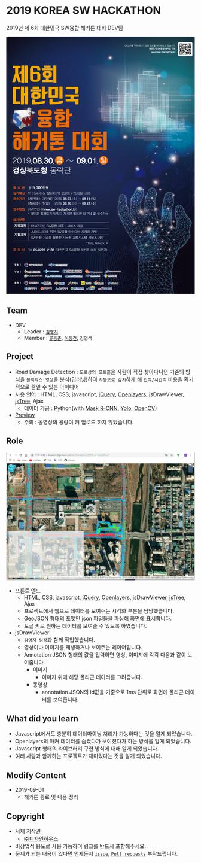 # 2019 KOREA SW HACKATHON

2019년 제 6회 대한민국 SW융합 해커톤 대회 DEV팀

![post](./assets/post.jpg)

## Team

- DEV
  - Leader : [`김영지`](https://github.com/Yeong-o)
  - Member : [`류동준`](https://github.com/rdj94), [`이동건`](https://github.com/Sotaneum), `김명석`

## Project

- Road Damage Detection : `도로상의 포트홀`을 사람이 직접 찾아다니던 기존의 방식을 `블랙박스 영상`을 분석(딥러닝)하여 `자동으로 감지`하게 해 `인적/시간적` 비용을 획기적으로 줄일 수 있는 아이디어
- 사용 언어 : HTML, CSS, javascript, [jQuery](https://jquery.com/), [Openlayers](https://openlayers.org/), jsDrawViewer, [jsTree](https://www.jstree.com/), Ajax
  - 데이터 가공 : Python(with [Mask R-CNN](https://github.com/matterport/Mask_RCNN), [Yolo](https://pjreddie.com/darknet/yolo/), [OpenCV](https://opencv.org/))
- [Preview](http://duration.digimoon.net/dev/hackathon/2019-sw-hackathon/)
  - 주의 : 동영상의 용량이 커 업로드 하지 않았습니다.

## Role

![cover](./assets/cover.png)

- 프론트 엔드
  - HTML, CSS, javascript, [jQuery](https://jquery.com/), [Openlayers](https://openlayers.org/), jsDrawViewer, [jsTree](https://www.jstree.com/), Ajax
  - 프로젝트에서 웹으로 데이터를 보여주는 시각화 부분을 담당했습니다.
  - GeoJSON 형태의 포맷인 json 파일들을 파싱해 화면에 표시합니다.
  - 토글 키로 원하는 데이터를 보여줄 수 있도록 하였습니다.
- jsDrawViewer
  - `김영지 팀장`과 함께 작업했습니다.
  - 영상이나 이미지를 재생하거나 보여주는 레이어입니다.
  - Annotation JSON 형태의 값을 입력하면 영상, 이미지에 각각 다음과 같이 보여줍니다.
    - 이미지
      - 이미지 위에 해당 폴리곤 데이터를 그려줍니다.
    - 동영상
      - annotation JSON의 id값을 기준으로 1ms 단위로 화면에 폴리곤 데이터를 보여줍니다.

## What did you learn

- Javascript에서도 충분히 데이터마이닝 처리가 가능하다는 것을 알게 되었습니다.
- Openlayers의 마커 데이터를 숨겼다가 보여졌다가 하는 방식을 알게 되었습니다.
- Javascript 형태의 라이브러리 구현 방식에 대해 알게 되었습니다.
- 여러 사람과 함께하는 프로젝트가 재미있다는 것을 알게 되었습니다.

## Modify Content

- 2019-09-01
  - 해커톤 종료 및 내용 정리

## Copyright

- 서체 저작권
  - [㈜디자인하우스](designhouse.co.kr/service/dhfont)
- 비상업적 용도로 사용 가능하며 링크를 반드시 포함해주세요.
- 문제가 되는 내용이 있다면 언제든지 [`issue`](https://github.com/Sotaneum/2019-KOREA-SW-HACKATHON/issues/new), [`Pull requests`](https://github.com/Sotaneum/2019-KOREA-SW-HACKATHON/compare) 부탁드립니다.
